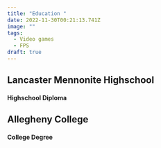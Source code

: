 ```yaml
---
title: "Education "
date: 2022-11-30T00:21:13.741Z
image: ""
tags:
  - Video games
  - FPS
draft: true
---
```

## Lancaster Mennonite Highschool
#### H﻿ighschool Diploma 
## Allegheny College
#### College Degree